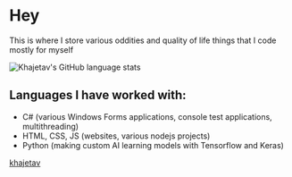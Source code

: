 # Hey
This is where I store various oddities and quality of life things that I code mostly for myself

![Khajetav's GitHub language stats](https://github-readme-stats.vercel.app/api/top-langs/?username=Khajetav&layout=compact)

## Languages I have worked with:
- C# (various Windows Forms applications, console test applications, multithreading)
- HTML, CSS, JS (websites, various nodejs projects)
- Python (making custom AI learning models with Tensorflow and Keras)

[khajetav](https://discord.com/users/khajetav)
<!--
**Khajetav/Khajetav** is a ✨ _special_ ✨ repository because its `README.md` (this file) appears on your GitHub profile.

Here are some ideas to get you started:

- 🔭 I’m currently working on ...
- 🌱 I’m currently learning ...
- 👯 I’m looking to collaborate on ...
- 🤔 I’m looking for help with ...
- 💬 Ask me about ...
- 📫 How to reach me: ...
- 😄 Pronouns: ...
- ⚡ Fun fact: ...
-->
